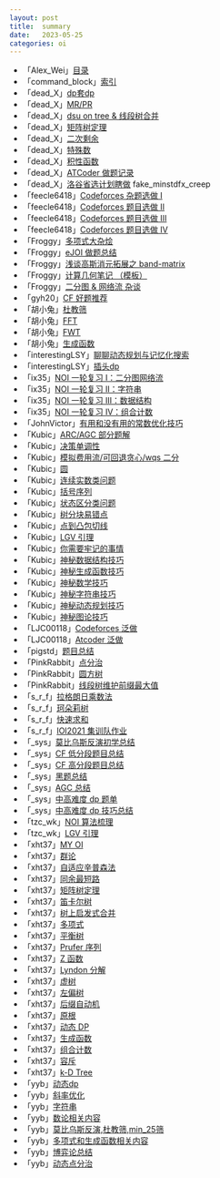 ```yaml
---
layout: post
title:  summary
date:   2023-05-25
categories: oi
---
```


*   「Alex_Wei」[目录](https://www.cnblogs.com/alex-wei)
*   「command_block」[索引](https://www.luogu.com.cn/blog/command-block/blog-suo-yin-zhi-ding-post)
*   「dead_X」[dp套dp](https://www.cnblogs.com/dead-X/p/14274671.html)
*   「dead_X」[MR/PR](https://www.cnblogs.com/dead-X/p/14274683.html)
*   「dead_X」[dsu on tree & 线段树合并](https://www.cnblogs.com/dead-X/p/14274688.html)
*   「dead_X」[矩阵树定理](https://www.cnblogs.com/dead-X/p/matrix-tree.html)
*   「dead_X」[二次剩余](https://www.cnblogs.com/dead-X/p/mod-sqrt.html)
*   「dead_X」[特殊数](https://www.cnblogs.com/dead-X/p/14339587.html)
*   「dead_X」[积性函数](https://www.cnblogs.com/dead-X/p/14759164.html)
*   「dead_X」[ATCoder 做题记录](https://www.cnblogs.com/dead-X/p/15438816.html)
*   「dead_X」[洛谷省选计划瞎做](https://www.cnblogs.com/dead-X/protected/p/17007384.html) fake_minstdfx_creep
*   「feecle6418」[Codeforces 杂题选做 I](https://www.luogu.com.cn/blog/feecle6418/codeforces-za-ti-xuan-zuo-i)
*   「feecle6418」[Codeforces 题目选做 II](https://www.luogu.com.cn/blog/feecle6418/codeforces-ti-mu-xuan-zuo-ii)
*   「feecle6418」[Codeforces 题目选做 III](https://www.luogu.com.cn/blog/feecle6418/codeforces-ti-mu-xuan-zuo-iii)
*   「feecle6418」[Codeforces 题目选做 IV](https://www.luogu.com.cn/blog/feecle6418/codeforces-ti-mu-xuan-zuo-iv)
*   「Froggy」[多项式大杂烩](https://www.luogu.com.cn/blog/froggy/duo-xiang-shi-tai-za-hui)
*   「Froggy」[eJOI 做题总结](https://www.luogu.com.cn/blog/froggy/ejoi-zuo-ti-zong-jie)
*   「Froggy」[浅谈高斯消元拓展之 band-matrix](https://www.luogu.com.cn/blog/froggy/qian-tan-gao-si-xiao-yuan-ta-zhan-zhi-band-matrix)
*   「Froggy」[计算几何笔记 （模板）](https://www.luogu.com.cn/blog/froggy/ji-suan-ji-he-bi-ji)
*   「Froggy」[二分图 & 网络流 杂谈](https://www.luogu.com.cn/blog/froggy/sb-flow)
*   「gyh20」[CF 好题推荐](https://www.luogu.com.cn/blog/gyh20/post-60-ti-jin-jie-ji-hua)
*   「胡小兔」[杜教筛](https://www.cnblogs.com/RabbitHu/p/9154403.html)
*   「胡小兔」[FFT](https://www.cnblogs.com/RabbitHu/p/FFT.html)
*   「胡小兔」[FWT](https://www.cnblogs.com/RabbitHu/p/9182047.html)
*   「胡小兔」[生成函数](https://www.cnblogs.com/RabbitHu/p/9178645.html)
*   「interestingLSY」[聊聊动态规划与记忆化搜索](https://www.luogu.com.cn/blog/interestingLSY/memdfs-and-dp)
*   「interestingLSY」[插头dp](https://www.luogu.com.cn/blog/interestingLSY/cha-tou-dp-zong-jie)
*   「ix35」[NOI 一轮复习 I：二分图网络流](https://www.luogu.com.cn/blog/ix-35/noi-yi-lun-fu-xi-i-er-fen-tu-wang-lao-liu)
*   「ix35」[NOI 一轮复习 II：字符串](https://www.luogu.com.cn/blog/ix-35/noi-yi-lun-fu-xi-ii-zi-fu-chuan)
*   「ix35」[NOI 一轮复习 III：数据结构](https://www.luogu.com.cn/blog/ix-35/noi-yi-lun-fu-xi-iii-shuo-ju-jie-gou)
*   「ix35」[NOI 一轮复习 IV：组合计数](https://www.luogu.com.cn/blog/ix-35/noi-yi-lun-fu-xi-iv-zu-ge-ji-shuo)
*   「JohnVictor」[有用和没有用的常数优化技巧](https://www.luogu.com.cn/blog/JohnVictor/you-yong-hu-mei-you-yong-di-chang-shuo-you-hua-ji-qiao)
*   「Kubic」[ARC/AGC 部分题解](https://www.luogu.com.cn/blog/119621/agc-bu-fen-ti-xie)
*   「Kubic」[决策单调性](https://www.luogu.com.cn/blog/119621/jue-ce-dan-diao-xing)
*   「Kubic」[模拟费用流/可回退贪心/wqs 二分](https://www.luogu.com.cn/blog/119621/mu-ni-fei-yong-liu-ke-hui-tui-tan-xin-wqs-er-fen)
*   「Kubic」[圆](https://www.luogu.com.cn/blog/119621/post-yuan)
*   「Kubic」[连续实数类问题](https://www.luogu.com.cn/blog/119621/lian-xu-shi-shuo-lei-wen-ti-di-ji-zhong-xie-jue-fang-an)
*   「Kubic」[括号序列](https://www.luogu.com.cn/blog/119621/kuo-hao-xu-lie-wen-ti)
*   「Kubic」[状态区分类问题](https://www.luogu.com.cn/blog/119621/zhuang-tai-ou-fen-lei-wen-ti)
*   「Kubic」[树分块易错点](https://www.luogu.com.cn/blog/119621/shu-fen-kuai-yi-cuo-dian)
*   「Kubic」[点到凸包切线](https://www.luogu.com.cn/blog/119621/dian-dao-tu-bao-qie-xian)
*   「Kubic」[LGV 引理](https://www.luogu.com.cn/blog/119621/lgv-yin-li)
*   「Kubic」[你需要牢记的事情](https://www.luogu.com.cn/blog/119621/ni-xu-yao-lao-ji-di-shi-qing-post)
*   「Kubic」[神秘数据结构技巧](https://www.luogu.com.cn/blog/119621/shen-mi-shuo-ju-jie-gou-ji-qiao)
*   「Kubic」[神秘生成函数技巧](https://www.luogu.com.cn/blog/119621/shen-mi-sheng-cheng-han-shuo-ji-qiao)
*   「Kubic」[神秘数学技巧](https://www.luogu.com.cn/blog/119621/shen-mi-shuo-xue-ji-qiao)
*   「Kubic」[神秘字符串技巧](https://www.luogu.com.cn/blog/119621/shen-mi-zi-fu-chuan-ji-qiao)
*   「Kubic」[神秘动态规划技巧](https://www.luogu.com.cn/blog/119621/shen-mi-dong-tai-gui-hua-ji-qiao)
*   「Kubic」[神秘图论技巧](https://www.luogu.com.cn/blog/119621/shen-mi-tu-lun-ji-qiao)
*   「LJC00118」[Codeforces 泛做](https://www.cnblogs.com/LJC00118/p/13584464.html)
*   「LJC00118」[Atcoder 泛做](https://www.cnblogs.com/LJC00118/p/13646170.html)
*   「pigstd」[题目总结](https://www.cnblogs.com/juruo-pigstd/p/14631590.html)
*   「PinkRabbit」[点分治](https://www.cnblogs.com/PinkRabbit/p/8593080.html)
*   「PinkRabbit」[圆方树](https://www.cnblogs.com/PinkRabbit/p/Introduction-to-Block-Forest.html)
*   「PinkRabbit」[线段树维护前缀最大值](https://www.cnblogs.com/PinkRabbit/p/Segment-Tree-and-Prefix-Maximums.html)
*   「s_r_f」[拉格朗日乘数法](https://www.cnblogs.com/s-r-f/p/13581243.html)
*   「s_r_f」[珂朵莉树](https://www.cnblogs.com/s-r-f/p/13581247.html)
*   「s_r_f」[快速求和](https://www.cnblogs.com/s-r-f/p/13581250.html)
*   「s_r_f」[IOI2021 集训队作业](https://www.cnblogs.com/s-r-f/p/13805137.html)
*   「_sys」[莫比乌斯反演初学总结](https://www.luogu.com.cn/blog/sysblogs/solution-p3455)
*   「_sys」[CF 低分段题目总结](https://www.luogu.com.cn/blog/sysblogs/cf-di-fen-duan-ti-mu-zong-jie)
*   「_sys」[CF 高分段题目总结](https://www.luogu.com.cn/blog/sysblogs/cf-high-difficulty-summary)
*   「_sys」[黑题总结](https://www.luogu.com.cn/blog/sysblogs/luogu-high-difficulty-summary)
*   「_sys」[AGC 总结](https://www.luogu.com.cn/blog/sysblogs/agc-gao-fen-duan-ti-mu-zong-jie)
*   「_sys」[中高难度 dp 题单](https://www.luogu.com.cn/blog/sysblogs/dp-list)
*   「_sys」[中高难度 dp 技巧总结](https://www.luogu.com.cn/blog/sysblogs/dp-tricks)
*   「tzc_wk」[NOI 算法梳理](https://www.cnblogs.com/tzcwk/p/NOI-suanfa-shuli.html)
*   「tzc_wk」[LGV 引理](https://www.cnblogs.com/tzcwk/p/lgv-lemma.html)
*   「xht37」[MY OI](https://www.xht37.com/my-oi/)
*   「xht37」[群论](https://www.xht37.com/%e7%be%a4%e8%ae%ba-%e5%ad%a6%e4%b9%a0%e7%ac%94%e8%ae%b0/)
*   「xht37」[自适应辛普森法](https://www.xht37.com/%e8%87%aa%e9%80%82%e5%ba%94%e8%be%9b%e6%99%ae%e6%a3%ae%e6%b3%95-%e5%ad%a6%e4%b9%a0%e7%ac%94%e8%ae%b0/)
*   「xht37」[同余最短路](https://www.xht37.com/%e5%90%8c%e4%bd%99%e6%9c%80%e7%9f%ad%e8%b7%af-%e5%ad%a6%e4%b9%a0%e7%ac%94%e8%ae%b0/)
*   「xht37」[矩阵树定理](https://www.xht37.com/%e7%9f%a9%e9%98%b5%e6%a0%91%e5%ae%9a%e7%90%86-%e5%ad%a6%e4%b9%a0%e7%ac%94%e8%ae%b0/)
*   「xht37」[笛卡尔树](https://www.xht37.com/%e7%ac%9b%e5%8d%a1%e5%b0%94%e6%a0%91-%e5%ad%a6%e4%b9%a0%e7%ac%94%e8%ae%b0/)
*   「xht37」[树上启发式合并](https://www.xht37.com/%e6%a0%91%e4%b8%8a%e5%90%af%e5%8f%91%e5%bc%8f%e5%90%88%e5%b9%b6-%e5%ad%a6%e4%b9%a0%e7%ac%94%e8%ae%b0/)
*   「xht37」[多项式](https://www.xht37.com/%e5%a4%9a%e9%a1%b9%e5%bc%8f-%e5%ad%a6%e4%b9%a0%e7%ac%94%e8%ae%b0/)
*   「xht37」[平衡树](https://www.xht37.com/%e5%b9%b3%e8%a1%a1%e6%a0%91%e5%ad%a6%e4%b9%a0%e7%ac%94%e8%ae%b0/)
*   「xht37」[Prufer 序列](https://www.xht37.com/prufer-%e5%ba%8f%e5%88%97-%e5%ad%a6%e4%b9%a0%e7%ac%94%e8%ae%b0/)
*   「xht37」[Z 函数](https://www.xht37.com/z-%e5%87%bd%e6%95%b0-%e5%ad%a6%e4%b9%a0%e7%ac%94%e8%ae%b0/)
*   「xht37」[Lyndon 分解](https://www.xht37.com/lyndon-%e5%88%86%e8%a7%a3-%e5%ad%a6%e4%b9%a0%e7%ac%94%e8%ae%b0/)
*   「xht37」[虚树](https://www.xht37.com/%e8%99%9a%e6%a0%91-%e5%ad%a6%e4%b9%a0%e7%ac%94%e8%ae%b0/)
*   「xht37」[左偏树](https://www.xht37.com/%e5%b7%a6%e5%81%8f%e6%a0%91-%e5%ad%a6%e4%b9%a0%e7%ac%94%e8%ae%b0/)
*   「xht37」[后缀自动机](https://www.xht37.com/%e5%90%8e%e7%bc%80%e8%87%aa%e5%8a%a8%e6%9c%ba-%e5%ad%a6%e4%b9%a0%e7%ac%94%e8%ae%b0/)
*   「xht37」[原根](https://www.xht37.com/%e5%8e%9f%e6%a0%b9-%e5%ad%a6%e4%b9%a0%e7%ac%94%e8%ae%b0/)
*   「xht37」[动态 DP](https://www.xht37.com/%e5%8a%a8%e6%80%81-dp-%e5%ad%a6%e4%b9%a0%e7%ac%94%e8%ae%b0/)
*   「xht37」[生成函数](https://www.xht37.com/%e7%94%9f%e6%88%90%e5%87%bd%e6%95%b0-%e5%ad%a6%e4%b9%a0%e7%ac%94%e8%ae%b0/)
*   「xht37」[组合计数](https://www.xht37.com/%e7%bb%84%e5%90%88%e8%ae%a1%e6%95%b0-%e5%ad%a6%e4%b9%a0%e7%ac%94%e8%ae%b0/)
*   「xht37」[容斥](https://www.xht37.com/%e5%ae%b9%e6%96%a5-%e5%ad%a6%e4%b9%a0%e7%ac%94%e8%ae%b0/)
*   「xht37」[k-D Tree](https://www.xht37.com/k-d-tree-%e5%ad%a6%e4%b9%a0%e7%ac%94%e8%ae%b0/)
*   「yyb」[动态dp](https://www.cnblogs.com/cjyyb/p/10571095.html)
*   「yyb」[斜率优化](https://www.cnblogs.com/cjyyb/p/10549560.html)
*   「yyb」[字符串](https://www.cnblogs.com/cjyyb/p/10185074.html)
*   「yyb」[数论相关内容](https://www.cnblogs.com/cjyyb/p/10173969.html)
*   「yyb」[莫比乌斯反演,杜教筛,min_25筛](https://www.cnblogs.com/cjyyb/p/10169190.html)
*   「yyb」[多项式和生成函数相关内容](https://www.cnblogs.com/cjyyb/p/10132855.html)
*   「yyb」[博弈论总结](https://www.cnblogs.com/cjyyb/p/9495131.html)
*   「yyb」[动态点分治](https://www.cnblogs.com/cjyyb/p/9316025.html)